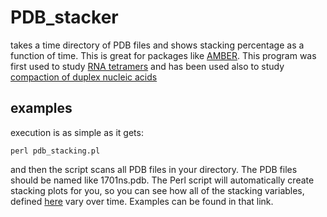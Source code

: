 # PDB_stacker
takes a time directory of PDB files and shows stacking percentage as a function of time.  This is great for packages like [AMBER](http://ambermd.org/).  This program was first used to study [RNA tetramers](http://pubs.acs.org/doi/abs/10.1021/ct501025q) and has been used also to study [compaction of duplex nucleic acids](http://pubs.acs.org/doi/full/10.1021/acscentsci.7b00084)

## examples
execution is as simple as it gets:
```shell
perl pdb_stacking.pl
```
and then the script scans all PDB files in your directory.  The PDB files should be named like 1701ns.pdb.  The Perl script will automatically create stacking plots for you, so you can see how all of the stacking variables, defined [here](http://pubs.acs.org/doi/abs/10.1021/ct501025q) vary over time.  Examples can be found in that link.
